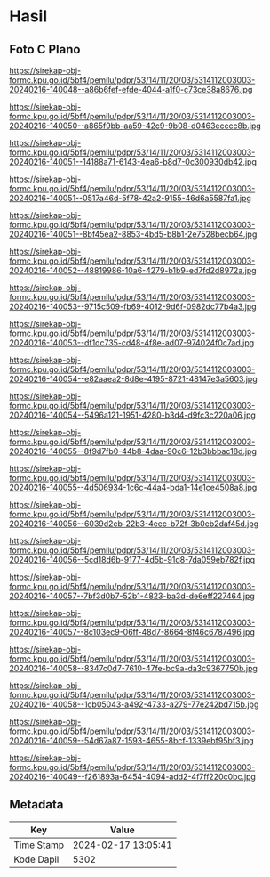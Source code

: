# Hasil

## Foto C Plano

https://sirekap-obj-formc.kpu.go.id/5bf4/pemilu/pdpr/53/14/11/20/03/5314112003003-20240216-140048--a86b6fef-efde-4044-a1f0-c73ce38a8676.jpg

https://sirekap-obj-formc.kpu.go.id/5bf4/pemilu/pdpr/53/14/11/20/03/5314112003003-20240216-140050--a865f9bb-aa59-42c9-9b08-d0463ecccc8b.jpg

https://sirekap-obj-formc.kpu.go.id/5bf4/pemilu/pdpr/53/14/11/20/03/5314112003003-20240216-140051--14188a71-6143-4ea6-b8d7-0c300930db42.jpg

https://sirekap-obj-formc.kpu.go.id/5bf4/pemilu/pdpr/53/14/11/20/03/5314112003003-20240216-140051--0517a46d-5f78-42a2-9155-46d6a5587fa1.jpg

https://sirekap-obj-formc.kpu.go.id/5bf4/pemilu/pdpr/53/14/11/20/03/5314112003003-20240216-140051--8bf45ea2-8853-4bd5-b8b1-2e7528becb64.jpg

https://sirekap-obj-formc.kpu.go.id/5bf4/pemilu/pdpr/53/14/11/20/03/5314112003003-20240216-140052--48819986-10a6-4279-b1b9-ed7fd2d8972a.jpg

https://sirekap-obj-formc.kpu.go.id/5bf4/pemilu/pdpr/53/14/11/20/03/5314112003003-20240216-140053--9715c509-fb69-4012-9d6f-0982dc77b4a3.jpg

https://sirekap-obj-formc.kpu.go.id/5bf4/pemilu/pdpr/53/14/11/20/03/5314112003003-20240216-140053--df1dc735-cd48-4f8e-ad07-974024f0c7ad.jpg

https://sirekap-obj-formc.kpu.go.id/5bf4/pemilu/pdpr/53/14/11/20/03/5314112003003-20240216-140054--e82aaea2-8d8e-4195-8721-48147e3a5603.jpg

https://sirekap-obj-formc.kpu.go.id/5bf4/pemilu/pdpr/53/14/11/20/03/5314112003003-20240216-140054--5496a121-1951-4280-b3d4-d9fc3c220a06.jpg

https://sirekap-obj-formc.kpu.go.id/5bf4/pemilu/pdpr/53/14/11/20/03/5314112003003-20240216-140055--8f9d7fb0-44b8-4daa-90c6-12b3bbbac18d.jpg

https://sirekap-obj-formc.kpu.go.id/5bf4/pemilu/pdpr/53/14/11/20/03/5314112003003-20240216-140055--4d506934-1c6c-44a4-bda1-14e1ce4508a8.jpg

https://sirekap-obj-formc.kpu.go.id/5bf4/pemilu/pdpr/53/14/11/20/03/5314112003003-20240216-140056--6039d2cb-22b3-4eec-b72f-3b0eb2daf45d.jpg

https://sirekap-obj-formc.kpu.go.id/5bf4/pemilu/pdpr/53/14/11/20/03/5314112003003-20240216-140056--5cd18d6b-9177-4d5b-91d8-7da059eb782f.jpg

https://sirekap-obj-formc.kpu.go.id/5bf4/pemilu/pdpr/53/14/11/20/03/5314112003003-20240216-140057--7bf3d0b7-52b1-4823-ba3d-de6eff227464.jpg

https://sirekap-obj-formc.kpu.go.id/5bf4/pemilu/pdpr/53/14/11/20/03/5314112003003-20240216-140057--8c103ec9-06ff-48d7-8664-8f46c6787496.jpg

https://sirekap-obj-formc.kpu.go.id/5bf4/pemilu/pdpr/53/14/11/20/03/5314112003003-20240216-140058--8347c0d7-7610-47fe-bc9a-da3c9367750b.jpg

https://sirekap-obj-formc.kpu.go.id/5bf4/pemilu/pdpr/53/14/11/20/03/5314112003003-20240216-140058--1cb05043-a492-4733-a279-77e242bd715b.jpg

https://sirekap-obj-formc.kpu.go.id/5bf4/pemilu/pdpr/53/14/11/20/03/5314112003003-20240216-140059--54d67a87-1593-4655-8bcf-1339ebf95bf3.jpg

https://sirekap-obj-formc.kpu.go.id/5bf4/pemilu/pdpr/53/14/11/20/03/5314112003003-20240216-140049--f261893a-6454-4094-add2-4f7ff220c0bc.jpg


## Metadata

| Key        | Value               |
| ---------- | ------------------- |
| Time Stamp | 2024-02-17 13:05:41 |
| Kode Dapil | 5302                |



